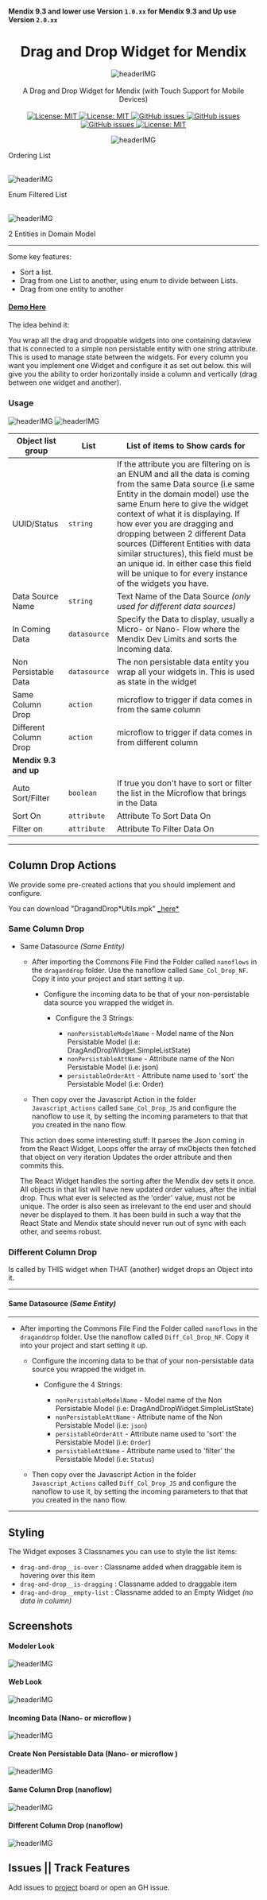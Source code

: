#### Mendix 9.3 and lower use Version `1.0.xx` for Mendix 9.3 and Up use Version `2.0.xx`

<h1 align="center">Drag and Drop Widget for Mendix</h1>

<p align="center">
    <img  align="center" alt="headerIMG" src="https://raw.githubusercontent.com/ahwelgemoed/drag-and-drop-mendix-widget/main/assets/DragandDrop.png" target="_blank" />
    <br>
    <br>
   A Drag and Drop Widget for Mendix (with Touch Support for Mobile Devices)
    <br>
    <br>
  <a href="">
    <img alt="License: MIT" src="https://img.shields.io/badge/Status-Production-blue" target="_blank" />
  </a>
  <a href="">
    <img alt="License: MIT" src="https://img.shields.io/github/issues/ahwelgemoed/drag-and-drop-mendix-widget" target="_blank" />
  </a>
  <a href="">
    <img alt="GitHub issues" src="https://img.shields.io/github/release/mendixlabs/app-services-components" target="_blank" />
  </a>
  <a href="https://appstore.home.mendix.com/link/modeler/">
    <img alt="GitHub issues" src="https://img.shields.io/badge/Studio%20version-8.12%2B-blue.svg" target="_blank" />
  </a>
  <a href="https://docs.mendix.com/developerportal/app-store/app-store-content-support">
    <img alt="GitHub issues" src="https://img.shields.io/badge/Support-Community%20(no%20active%20support)-orange.svg" target="_blank" />
  </a>
  <a href="/LICENSE">
    <img alt="License: MIT" src="https://img.shields.io/badge/license-Apache%202.0-orange.svg" target="_blank" />
  </a>
  <br>

</p>
<p align="center">
    <img  align="center" alt="headerIMG" src="https://raw.githubusercontent.com/ahwelgemoed/drag-and-drop-mendix-widget/main/assets/simpleList.gif" target="_blank" />
        <br>
        <p>Ordering List</p>
        <br>
    <img  align="center" alt="headerIMG" src="https://raw.githubusercontent.com/ahwelgemoed/drag-and-drop-mendix-widget/main/assets/widgetToWidget.gif" target="_blank" />
        <br>
        <p>Enum Filtered List</p>
        <br>
    <img  align="center" alt="headerIMG" src="https://raw.githubusercontent.com/ahwelgemoed/drag-and-drop-mendix-widget/main/assets/2ds.gif" target="_blank" />
        <br>
        <p>2 Entities in Domain Model</p>
        <hr>
</p>

Some key features:

- Sort a list.
- Drag from one List to another, using enum to divide between Lists.
- Drag from one entity to another

#### [Demo Here](https://widgetcommonsappservices-sandbox.mxapps.io/index.html?profile=Responsive)

The idea behind it:

You wrap all the drag and droppable widgets into one containing dataview that is connected to a simple non persistable
entity with one string attribute. This is used to manage state between the widgets. For every column you want you
implement one Widget and configure it as set out below. this will give you the ability to order horizontally inside a
column and vertically (drag between one widget and another).

<p align="center">
<h3>Usage</h3>
 <img  align="center" alt="headerIMG" src="https://raw.githubusercontent.com/ahwelgemoed/drag-and-drop-mendix-widget/main/assets/p1.png" target="_blank" />
 <img  align="center" alt="headerIMG" src="https://raw.githubusercontent.com/ahwelgemoed/drag-and-drop-mendix-widget/main/assets/p2.png" target="_blank" />
</p>

| Object list group     | List         | List of items to Show cards for                                                                                                                                                                                                                                                                                                                                                                                                                                                |
| --------------------- | ------------ | ------------------------------------------------------------------------------------------------------------------------------------------------------------------------------------------------------------------------------------------------------------------------------------------------------------------------------------------------------------------------------------------------------------------------------------------------------------------------------ |
| UUID/Status           | `string`     | If the attribute you are filtering on is an ENUM and all the data is coming from the same Data source (i.e same Entity in the domain model) use the same Enum here to give the widget context of what it is displaying. If how ever you are dragging and dropping between 2 different Data sources (Different Entities with data similar structures), this field must be an unique id. In either case this field will be unique to for every instance of the widgets you have. |
| Data Source Name      | `string`     | Text Name of the Data Source _(only used for different data sources)_                                                                                                                                                                                                                                                                                                                                                                                                          |
| In Coming Data        | `datasource` | Specify the Data to display, usually a Micro- or Nano- Flow where the Mendix Dev Limits and sorts the Incoming data.                                                                                                                                                                                                                                                                                                                                                           |
| Non Persistable Data  | `datasource` | The non persistable data entity you wrap all your widgets in. This is used as state in the widget                                                                                                                                                                                                                                                                                                                                                                              |
| Same Column Drop      | `action`     | microflow to trigger if data comes in from the same column                                                                                                                                                                                                                                                                                                                                                                                                                     |
| Different Column Drop | `action`     | microflow to trigger if data comes in from different column                                                                                                                                                                                                                                                                                                                                                                                                                    |
| **Mendix 9.3 and up** |
| Auto Sort/Filter      | `boolean`    | If true you don't have to sort or filter the list in the Microflow that brings in the Data                                                                                                                                                                                                                                                                                                                                                                                     |
| Sort On               | `attribute`  | Attribute To Sort Data On                                                                                                                                                                                                                                                                                                                                                                                                                                                      |
| Filter on             | `attribute`  | Attribute To Filter Data On                                                                                                                                                                                                                                                                                                                                                                                                                                                    |

---

## Column Drop Actions

We provide some pre-created actions that you should implement and configure.

You can download "DragandDrop*Utils.mpk" [\_here*](https://github.com/ahwelgemoed/drag-and-drop-mendix-widget/releases)

### Same Column Drop

- Same Datasource _(Same Entity)_

  - After importing the Commons File Find the Folder called `nanoflows` in the `draganddrop` folder. Use the
    nanoflow called `Same_Col_Drop_NF`. Copy it into your project and start setting it up.

    - Configure the incoming data to be that of your non-persistable data source you wrapped the widget in.

      - Configure the 3 Strings:

        - `nonPersistableModelName` - Model name of the Non Persistable Model (i.e:
          DragAndDropWidget.SimpleListState)
        - `nonPersistableAttName` - Attribute name of the Non Persistable Model (i.e: json)
        - `persistableOrderAtt` - Attribute name used to 'sort' the Persistable Model (i.e: Order)

  - Then copy over the Javascript Action in the folder `Javascript_Actions` called `Same_Col_Drop_JS` and configure
    the nanoflow to use it, by setting the incoming parameters to that that you created in the nano flow.

  This action does some interesting stuff: It parses the Json coming in from the React Widget, Loops offer the array
  of mxObjects then fetched that object on very iteration Updates the order attribute and then commits this.

  The React Widget handles the sorting after the Mendix dev sets it once. All objects in that list will have new
  updated order values, after the initial drop. Thus what ever is selected as the 'order' value, must not be unique.
  The order is also seen as irrelevant to the end user and should never be displayed to them. It has been build in
  such a way that the React State and Mendix state should never run out of sync with each other, and seems robust.

### Different Column Drop

Is called by THIS widget when THAT (another) widget drops an Object into it.

---

#### Same Datasource _(Same Entity)_

---

- After importing the Commons File Find the Folder called `nanoflows` in the `draganddrop` folder. Use the nanoflow
  called `Diff_Col_Drop_NF`. Copy it into your project and start setting it up.

  - Configure the incoming data to be that of your non-persistable data source you wrapped the widget in.

    - Configure the 4 Strings:

      - `nonPersistableModelName` - Model name of the Non Persistable Model (i.e:
        DragAndDropWidget.SimpleListState)
      - `nonPersistableAttName` - Attribute name of the Non Persistable Model (i.e: `json`)
      - `persistableOrderAtt` - Attribute name used to 'sort' the Persistable Model (i.e: `Order`)
      - `persistableAttName` - Attribute name used to 'filter' the Persistable Model (i.e: `Status`)

  - Then copy over the Javascript Action in the folder `Javascript_Actions` called `Diff_Col_Drop_JS` and configure
    the nanoflow to use it, by setting the incoming parameters to that that you created in the nano flow.

---

## Styling

The Widget exposes 3 Classnames you can use to style the list items:

- `drag-and-drop__is-over` : Classname added when draggable item is hovering over this item
- `drag-and-drop__is-dragging` : Classname added to draggable item
- `drag-and-drop__empty-list` : Classname added to an Empty Widget _(no data in column)_

## Screenshots

<p align="center">
 <h4>Modeler Look</h4>
 <img  align="center" alt="headerIMG" src="https://raw.githubusercontent.com/ahwelgemoed/drag-and-drop-mendix-widget/main/assets/mxOverview.png" target="_blank" />
 <br>
 <h4>Web Look</h4>
 <img  align="center" alt="headerIMG" src="https://raw.githubusercontent.com/ahwelgemoed/drag-and-drop-mendix-widget/main/assets/widgetToWidget.gif" target="_blank" />
 <h4>Incoming Data (Nano- or microflow )</h4>
 <img  align="center" alt="headerIMG" src="https://raw.githubusercontent.com/ahwelgemoed/drag-and-drop-mendix-widget/main/assets/get_mf.png" target="_blank" />
 <h4>Create Non Persistable Data (Nano- or microflow )</h4>
 <img  align="center" alt="headerIMG" src="https://raw.githubusercontent.com/ahwelgemoed/drag-and-drop-mendix-widget/main/assets/non_state.png" target="_blank" />
 <h4>Same Column Drop (nanoflow)</h4>
 <img  align="center" alt="headerIMG" src="https://raw.githubusercontent.com/ahwelgemoed/drag-and-drop-mendix-widget/main/assets/Same_Col_Drop_NF.png" target="_blank" />
 <h4>Different Column Drop (nanoflow)</h4>
 <img  align="center" alt="headerIMG" src="https://raw.githubusercontent.com/ahwelgemoed/drag-and-drop-mendix-widget/main/assets/Diff_Col_Drop_NF.png" target="_blank" />
</p>

## Issues || Track Features

Add issues to [project](https://github.com/mendixlabs/app-services-components/issues) board or open an GH issue.
